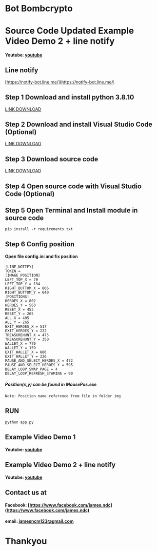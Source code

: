 # Bot Bombcrypto

# Source Code Updated Example Video Demo 2 + line notify
#### Youtube: [youtube](https://youtu.be/-SBX9e3O_0Q)

## Line notify
[https://notify-bot.line.me/](https://notify-bot.line.me/)

## Step 1 Download and install python 3.8.10
[LINK DOWNLOAD](https://www.python.org/ftp/python/3.8.10/python-3.8.10-amd64.exe)

## Step 2 Download and install Visual Studio Code (Optional)
[LINK DOWNLOAD](https://code.visualstudio.com/)

## Step 3 Download source code
[LINK DOWNLOAD](https://github.com/jamesncm123/bot-bombcrypto.git)

## Step 4 Open source code with Visual Studio Code (Optional)

## Step 5 Open Terminal and Install module in source code

```
pip install -r requirements.txt
```

## Step 6 Config position
#### Open file config.ini and fix position
```
[LINE_NOTIFY]
TOKEN = 
[IMAGE_POSITION]
LEFT_TOP_X = 79
LEFT_TOP_Y = 134
RIGHT_BUTTOM_X = 866
RIGHT_BUTTOM_Y = 640
[POSITIONS]
HEROES_X = 802
HEROES_Y = 563
RESET_X = 453
RESET_Y = 265
ALL_X = 405
ALL_Y = 265
EXIT_HEROES_X = 517
EXIT_HEROES_Y = 222 
TREASUREHUNT_X = 475
TREASUREHUNT_Y = 350
WALLET_X = 770
WALLET_Y = 159
EXIT_WALLET_X = 686
EXIT_WALLET_Y = 226
PAUSE_AND_SELECT_HEROES_X = 472
PAUSE_AND_SELECT_HEROES_Y = 595
DELAY_LOOP_SWAP_PAGE = 4
DELAY_LOOP_REFRESH_STAMINA = 90
```
##### Position(x,y) can be found in MousePos.exe
`
Note: Position name reference from file in folder img
`
## RUN
```
python app.py
```

## Example Video Demo 1
#### Youtube: [youtube](https://www.youtube.com/watch?v=7eKcKnWcb5g)

## Example Video Demo 2 + line notify
#### Youtube: [youtube](https://youtu.be/-SBX9e3O_0Q)

## Contact us at
#### Facebook: [https://www.facebook.com/james.ndc](https://www.facebook.com/james.ndc)
#### email: [jamesncm123@gmail.com]()
# Thankyou